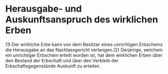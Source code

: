 # Herausgabe- und Auskunftsanspruch des wirklichen Erben

(1) Der wirkliche Erbe kann von dem Besitzer eines unrichtigen Erbscheins die Herausgabe an das Nachlassgericht verlangen.(2) Derjenige, welchem ein unrichtiger Erbschein erteilt worden ist, hat dem wirklichen Erben über den Bestand der Erbschaft und über den Verbleib der Erbschaftsgegenstände Auskunft zu erteilen. 


